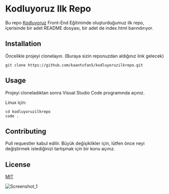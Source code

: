 # Kodluyoruz Ilk Repo

Bu repo [Kodluyoruz](https://kodluyoruz.org/tr/kodluyoruz/) Front-End Eğitiminde oluşturduğumuz ilk repo, içerisinde bir adet README dosyası, bir adet de index.html barındırıyor.

## Installation 


Öncelikle projeyi clonelayın. (Buraya sizin reponuzdan aldığınız link gelecek)

```
git clone https://github.com/kaantufan5/kodluyoruzilkrepo.git
```

## Usage

Projeyi cloneladıktan sonra Visual Studio Code programında açınız.

Linux için: 

```
cd kodluyoruzilkrepo
code .
```

## Contributing 

Pull requestler kabul edilir. Büyük değişiklikler için, lütfen önce neyi değiştirmek istediğinizi tartışmak için bir konu açınız.

## License 

[MIT](https://opensource.org/licenses/MIT)

![Screenshot_1](https://user-images.githubusercontent.com/46603841/215804203-29691f2f-eef9-46ea-80b4-1fad89e1550b.png)



